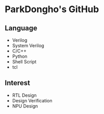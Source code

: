 # ParkDongho's GitHub
## Language
* Verilog
* System Verilog
* C/C++
* Python
* Shell Script
* tcl

## Interest
* RTL Design
* Design Verification
* NPU Design
